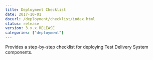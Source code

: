 ```yaml
---
title: Deployment Checklist
date: 2017-10-01
docurl: /deployment/checklist/index.html
status: release
version: 3.x.x.RELEASE
categories: ["deployment"]
---
```

Provides a step-by-step checklist for deploying Test Delivery System components.